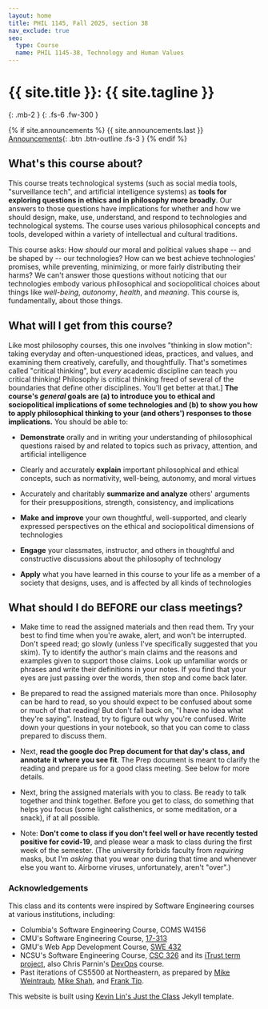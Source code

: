 ```yaml
---
layout: home
title: PHIL 1145, Fall 2025, section 38
nav_exclude: true
seo:
  type: Course
  name: PHIL 1145-38, Technology and Human Values
---
```


# {{ site.title }}: {{ site.tagline }}
{: .mb-2 }
{: .fs-6 .fw-300 }

{% if site.announcements %}
{{ site.announcements.last }}
[Announcements](announcements.md){: .btn .btn-outline .fs-3 }
{% endif %}

## What's this course about?

This course treats technological systems (such as social media tools,
"surveillance tech", and artificial intelligence systems) as **tools for
exploring questions in ethics and in philosophy more broadly**. Our
answers to those questions have implications for whether and how we
should design, make, use, understand, and respond to technologies and
technological systems. The course uses various philosophical concepts
and tools, developed within a variety of intellectual and cultural
traditions.

This course asks: How *should* our moral and political values shape --
and be shaped by -- our technologies? How can we best achieve
technologies' promises, while preventing, minimizing, or more fairly
distributing their harms? We can't answer those questions without
noticing that our technologies embody various philosophical and
sociopolitical choices about things like *well-being*, *autonomy*,
*health*, and *meaning*. This course is, fundamentally, about those
things.

## What will I get from this course?

Like most philosophy courses, this one involves "thinking in slow
motion": taking everyday and often-unquestioned ideas, practices, and
values, and examining them creatively, carefully, and thoughtfully.
That's sometimes called "critical thinking", but *every* academic
discipline can teach you critical thinking! Philosophy is critical
thinking freed of several of the boundaries that define other
disciplines. You'll get better at that.]
**The course's *general* goals are (a) to introduce you to ethical and
sociopolitical implications of some technologies and (b) to show you how
to apply philosophical thinking to your (and others') responses to those
implications.** You should be able to:

- **Demonstrate** orally and in writing your understanding of
  philosophical questions raised by and related to topics such as
  privacy, attention, and artificial intelligence

- Clearly and accurately **explain** important philosophical and
  ethical concepts, such as normativity, well-being, autonomy, and moral
  virtues

- Accurately and charitably **summarize and analyze** others' arguments
  for their presuppositions, strength, consistency, and
  implications

- **Make** **and** **improve** your own thoughtful, well-supported, and
  clearly expressed perspectives on the ethical and sociopolitical
  dimensions of technologies

- **Engage** your classmates, instructor, and others in thoughtful and
  constructive discussions about the philosophy of technology

- **Apply** what you have learned in this course to your life as a
  member of a society that designs, uses, and is affected by all kinds
  of technologies


## What should I do BEFORE our class meetings? 

- Make time to read the assigned materials and then read them. Try your
  best to find time when you're awake, alert, and won't be interrupted.
  Don't speed read; go slowly (unless I've specifically suggested that
  you skim). Ty to identify the author's main claims and the reasons and
  examples given to support those claims. Look up unfamiliar words or
  phrases and write their definitions in your notes. If you find that
  your eyes are just passing over the words, then stop and come back
  later.

- Be prepared to read the assigned materials more than once. Philosophy
  can be hard to read, so you should expect to be confused about some or
  much of that reading! But don't fall back on, "I have no idea what
  they're saying". Instead, try to figure out why you're confused. Write
  down your questions in your notebook, so that you can come to class
  prepared to discuss them.

- Next, **read the google doc Prep document for that day's class, and
  annotate it where you see fit**. The Prep document is meant to clarify
  the reading and prepare us for a good class meeting. See below for
  more details.

- Next, bring the assigned materials with you to class. Be ready to
  talk together and think together. Before you get to class, do
  something that helps you focus (some light calisthenics, or some
  meditation, or a snack), if at all possible.

- Note: **Don't come to class if you don't feel well or have recently
  tested positive for covid-19**, and please wear a mask to class during
  the first week of the semester. (The university forbids faculty from
  *requiring* masks, but I'm *asking* that you wear one during that time
  and whenever else you want to. Airborne viruses, unfortunately, aren't
  "over".)


### Acknowledgements
This class and its contents were inspired by Software Engineering courses at various institutions, including:
* Columbia's Software Engineering Course, COMS W4156
* CMU's Software Engineering Course, [17-313](https://cmu-313.github.io/)
* GMU's Web App Development Course, [SWE 432](https://cs.gmu.edu/~tlatoza/teaching/swe432f19/home.html)
* NCSU's Software Engineering Course, [CSC 326](https://sites.google.com/a/ncsu.edu/csc326-software-engineering/) and its [iTrust term project](https://dl.acm.org/doi/10.1145/3183377.3183393), also Chris Parnin's [DevOps](https://github.com/CSC-DevOps/Course) course.
* Past iterations of CS5500 at Northeastern, as prepared by [Mike Weintraub](https://pages.github.ccs.neu.edu/CS5500-CourseMaterials/2020-spring-mw/index.html), [Mike Shah](http://www.mshah.io/comp/Fall20/FSE/public/index.php), and [Frank Tip](https://pages.github.ccs.neu.edu/CS5500-CourseMaterials/2019-Fall-Section1/index.html).

This website is built using [Kevin Lin's Just the Class](https://kevinl.info/just-the-class/) Jekyll template.
